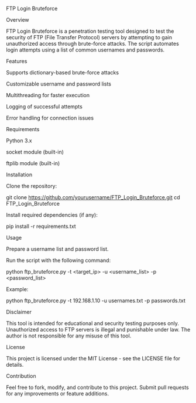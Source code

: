FTP Login Bruteforce

Overview

FTP Login Bruteforce is a penetration testing tool designed to test the security of FTP (File Transfer Protocol) servers by attempting to gain unauthorized access through brute-force attacks. The script automates login attempts using a list of common usernames and passwords.

Features

Supports dictionary-based brute-force attacks

Customizable username and password lists

Multithreading for faster execution

Logging of successful attempts

Error handling for connection issues

Requirements

Python 3.x

socket module (built-in)

ftplib module (built-in)

Installation

Clone the repository:

git clone https://github.com/yourusername/FTP_Login_Bruteforce.git
cd FTP_Login_Bruteforce

Install required dependencies (if any):

pip install -r requirements.txt

Usage

Prepare a username list and password list.

Run the script with the following command:

python ftp_bruteforce.py -t <target_ip> -u <username_list> -p <password_list>

Example:

python ftp_bruteforce.py -t 192.168.1.10 -u usernames.txt -p passwords.txt

Disclaimer

This tool is intended for educational and security testing purposes only. Unauthorized access to FTP servers is illegal and punishable under law. The author is not responsible for any misuse of this tool.

License

This project is licensed under the MIT License - see the LICENSE file for details.

Contribution

Feel free to fork, modify, and contribute to this project. Submit pull requests for any improvements or feature additions.
